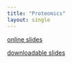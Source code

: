 ```yaml
---
title: "Proteomics"
layout: single
---
```


[online slides](https://docs.google.com/presentation/d/1d1Ho_YMxqxrzsrIBp2N50R5IstCQfmiwMJul6lHRFec/present?usp=sharing)

[downloadable slides](https://docs.google.com/presentation/d/1d1Ho_YMxqxrzsrIBp2N50R5IstCQfmiwMJul6lHRFec/export/pptx)
